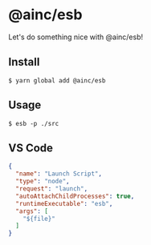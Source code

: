 # @ainc/esb
Let's do something nice with @ainc/esb!

## Install
``` shell
$ yarn global add @ainc/esb
```

## Usage
``` shell
$ esb -p ./src
```

## VS Code
``` json
{
  "name": "Launch Script",
  "type": "node",
  "request": "launch",
  "autoAttachChildProcesses": true,
  "runtimeExecutable": "esb",
  "args": [
    "${file}"
  ]
}
```
